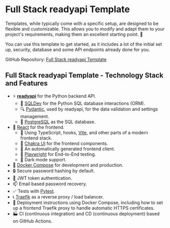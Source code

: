 # Full Stack readyapi Template

Templates, while typically come with a specific setup, are designed to be flexible and customizable. This allows you to modify and adapt them to your project's requirements, making them an excellent starting point. 🏁

You can use this template to get started, as it includes a lot of the initial set up, security, database and some API endpoints already done for you.

GitHub Repository: <a href="https://github.com/khulnasoft/full-stack-readyapi-template" class="external-link" target="_blank">Full Stack readyapi Template</a>

## Full Stack readyapi Template - Technology Stack and Features

- ⚡ [**readyapi**](https://readyapi.khulnasoft.com) for the Python backend API.
    - 🧰 [SQLDev](https://sqldev.khulnasoft.com) for the Python SQL database interactions (ORM).
    - 🔍 [Pydantic](https://docs.pydantic.dev), used by readyapi, for the data validation and settings management.
    - 💾 [PostgreSQL](https://www.postgresql.org) as the SQL database.
- 🚀 [React](https://react.dev) for the frontend.
    - 💃 Using TypeScript, hooks, [Vite](https://vitejs.dev), and other parts of a modern frontend stack.
    - 🎨 [Chakra UI](https://chakra-ui.com) for the frontend components.
    - 🤖 An automatically generated frontend client.
    - 🧪 [Playwright](https://playwright.dev) for End-to-End testing.
    - 🦇 Dark mode support.
- 🐋 [Docker Compose](https://www.docker.com) for development and production.
- 🔒 Secure password hashing by default.
- 🔑 JWT token authentication.
- 📫 Email based password recovery.
- ✅ Tests with [Pytest](https://pytest.org).
- 📞 [Traefik](https://traefik.io) as a reverse proxy / load balancer.
- 🚢 Deployment instructions using Docker Compose, including how to set up a frontend Traefik proxy to handle automatic HTTPS certificates.
- 🏭 CI (continuous integration) and CD (continuous deployment) based on GitHub Actions.
